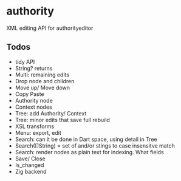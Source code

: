 # authority
XML editing API for authorityeditor

## Todos

- tidy API
- String? returns
- Multi: remaining edits
- Drop node and children
- Move up/ Move down
- Copy Paste
- Authority node
- Context nodes
- Tree: add Authority/ Context
- Tree: minor edits that save full rebuild
- XSL transforms
- Menu: export, edit
- Search: can it be done in Dart space, using detail in Tree
- Search([]String) = set of and/or stings to case insensitve match
- Search: render nodes as plain text for indexing. What fields
- Save/ Close
- Is_changed
- Zig backend

 